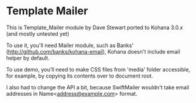 Template Mailer
===============

This is Template_Mailer module by Dave Stewart ported to Kohana 3.0.x (and mostly untested yet)

To use it, you'll need Mailer module, such as Banks' (http://github.com/banks/kohana-email), Kohana doesn't include email
helper by default.

To use demo, you'll need to make CSS files from 'media' folder accessible, for example, by copying its contents over to document root.

I also had to change the API a bit, because SwiftMailer wouldn't take email addresses in Name&lt;address@example.com&gt; format.
